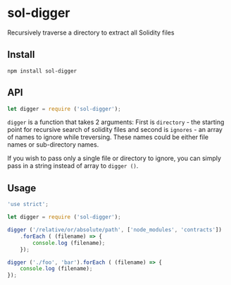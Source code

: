 # sol-digger
Recursively traverse a directory to extract all Solidity files

## Install
```
npm install sol-digger
```

## API
```js
let digger = require ('sol-digger');
```
```digger``` is a function that takes 2 arguments: First is ```directory``` - the starting point for recursive search of solidity files and second is ```ignores``` - an array of names to ignore while treversing. These names could be either file names or sub-directory names.

If you wish to pass only a single file or directory to ignore, you can simply pass in a string instead of array to ```digger ()```.


## Usage
```js
'use strict';

let digger = require ('sol-digger');

digger ('/relative/or/absolute/path', ['node_modules', 'contracts'])
	.forEach ( (filename) => {
		console.log (filename);
	});

digger ('./foo', 'bar').forEach ( (filename) => {
	console.log (filename);
});
```
